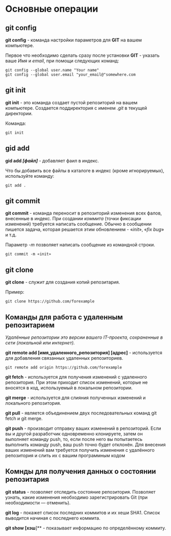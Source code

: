 # Основные операции

## git config

**git config** - команда настройки параметров для **GIT** на вашем компьютере.

Первое что необходимо сделать сразу после установки **GIT** - указать ваше *Имя* и *email*, при помощи следующих команд:

```bash=
git config --global user.name "Your name"
git config --global user.email "your_email@"somewhere.com
```

## git init

**git init** - это команда создает пустой репозиторий на вашем компьютере. Создается поддиректория с именем *.git* в текущей директории.

Команда:

```bash=
git init
```

## gid add

**gid add *[файл]*** - добавляет фаил в индекс.

Что бы добавить все файлы в каталоге в индекс (кроме игнорируемых), используйте команду:

```bash=
git add .
```

## git commit

**git commit** - команда переносит в репозиторий изменения всех фалов, внесенные в индекс. При создании *коммита* (точки фиксации изменений) требуется написать сообщение. Обычно в сообщении пишется задача, которая решается этим обновлением - «*init*», «*fix bug*» и т.д.

Параметр *-m* позволяет написать сообщение из командной строки.

```bush=
git commit -m «init»
```

## git clone

**git clone** - служит для создания копий репозитария.

Пример:

```bush=
git clone https://github.com/forexample
```

## Команды для работа с удаленным репозитарием

*Удалённые репозитории это версии вашего IT-проекта, сохраненные в сети (локальной или интернет).*

**git remote add [имя_удаленного_репозитория] [адрес]** - используется для добавления связанных удаленных репозиториев.

```bush=
git remote add origin https://github.com/forexample
```

**git fetch** -  используется для получения изменений с удаленного репозитория. При этом приходит список изменений, которые не вносятся в код, используемый в локальном репозитории.

**git merge** -  используется для слияния полученных изменений и локального репозитория.

**git pull** -  является объединением двух последовательных команд git fetch и git merge.

**git push** -  производит отправку ваших изменений в репозиторий. Если вы и другой разработчик одновременно клонируете, затем он выполняет команду push, то, если после него вы попытаетесь выполнить команду push, ваш push точно будет отклонён. Для внесения ваших изменений вам требуется получить изменения с удалённого репозитория и слить их с вашим программным кодом

## Комнды для получения данных о состоянии репозитария

**git status** - позволяет отследить состояние репозитория. Позволяет узнать, какие изменения необходимо зарегистрировать Git (при необходимости — отменить).

**git log** - покажет список последних коммитов и их хеши SHA1. Список выводится начиная с последнего коммита.

**git show [хэш**]** - показывает информацию по определённому коммиту.